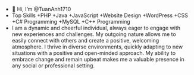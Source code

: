 - 👋 Hi, I’m @TuanAnh1710
- Top Skills
+PHP
+Java
+JavaScript
+Website Design
+WordPress
+CSS
+C# Programming
+MySQL
+C++ Programming
- I am a dynamic and cheerful individual, always eager to engage with new experiences and challenges. My outgoing nature allows me to easily connect with others and create a positive, welcoming atmosphere. I thrive in diverse environments, quickly adapting to new situations with a positive and open-minded approach. My ability to embrace change and remain upbeat makes me a valuable presence in any social or professional setting.

<!---
TuanAnh218/TuanAnh218 is a ✨ special ✨ repository because its `README.md` (this file) appears on your GitHub profile.
You can click the Preview link to take a look at your changes.
--->
